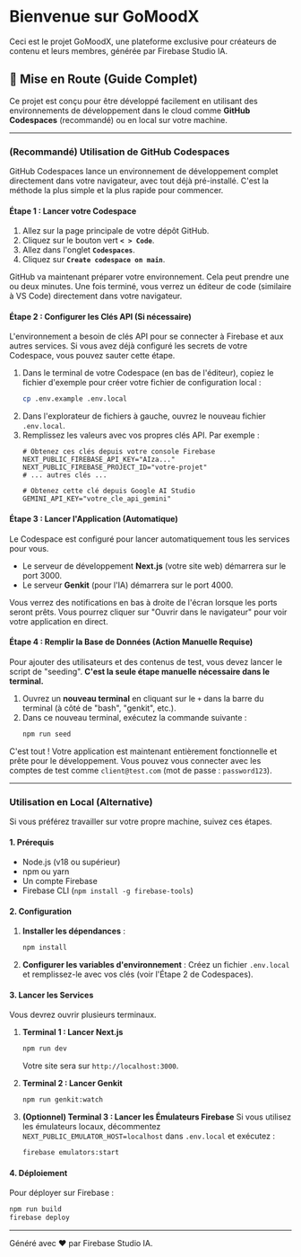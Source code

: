 # Bienvenue sur GoMoodX

Ceci est le projet GoMoodX, une plateforme exclusive pour créateurs de contenu et leurs membres, générée par Firebase Studio IA.

## 🚀 Mise en Route (Guide Complet)

Ce projet est conçu pour être développé facilement en utilisant des environnements de développement dans le cloud comme **GitHub Codespaces** (recommandé) ou en local sur votre machine.

---

### **(Recommandé) Utilisation de GitHub Codespaces**

GitHub Codespaces lance un environnement de développement complet directement dans votre navigateur, avec tout déjà pré-installé. C'est la méthode la plus simple et la plus rapide pour commencer.

#### Étape 1 : Lancer votre Codespace

1.  Allez sur la page principale de votre dépôt GitHub.
2.  Cliquez sur le bouton vert **`< > Code`**.
3.  Allez dans l'onglet **`Codespaces`**.
4.  Cliquez sur **`Create codespace on main`**.

GitHub va maintenant préparer votre environnement. Cela peut prendre une ou deux minutes. Une fois terminé, vous verrez un éditeur de code (similaire à VS Code) directement dans votre navigateur.

#### Étape 2 : Configurer les Clés API (Si nécessaire)

L'environnement a besoin de clés API pour se connecter à Firebase et aux autres services. Si vous avez déjà configuré les secrets de votre Codespace, vous pouvez sauter cette étape.

1.  Dans le terminal de votre Codespace (en bas de l'éditeur), copiez le fichier d'exemple pour créer votre fichier de configuration local :
    ```bash
    cp .env.example .env.local
    ```
2.  Dans l'explorateur de fichiers à gauche, ouvrez le nouveau fichier `.env.local`.
3.  Remplissez les valeurs avec vos propres clés API. Par exemple :
    ```env
    # Obtenez ces clés depuis votre console Firebase
    NEXT_PUBLIC_FIREBASE_API_KEY="AIza..."
    NEXT_PUBLIC_FIREBASE_PROJECT_ID="votre-projet"
    # ... autres clés ...

    # Obtenez cette clé depuis Google AI Studio
    GEMINI_API_KEY="votre_cle_api_gemini"
    ```

#### Étape 3 : Lancer l'Application (Automatique)

Le Codespace est configuré pour lancer automatiquement tous les services pour vous.

-   Le serveur de développement **Next.js** (votre site web) démarrera sur le port 3000.
-   Le serveur **Genkit** (pour l'IA) démarrera sur le port 4000.

Vous verrez des notifications en bas à droite de l'écran lorsque les ports seront prêts. Vous pourrez cliquer sur "Ouvrir dans le navigateur" pour voir votre application en direct.

#### Étape 4 : Remplir la Base de Données (Action Manuelle Requise)

Pour ajouter des utilisateurs et des contenus de test, vous devez lancer le script de "seeding". **C'est la seule étape manuelle nécessaire dans le terminal.**

1.  Ouvrez un **nouveau terminal** en cliquant sur le `+` dans la barre du terminal (à côté de "bash", "genkit", etc.).
2.  Dans ce nouveau terminal, exécutez la commande suivante :
    ```bash
    npm run seed
    ```

C'est tout ! Votre application est maintenant entièrement fonctionnelle et prête pour le développement. Vous pouvez vous connecter avec les comptes de test comme `client@test.com` (mot de passe : `password123`).

---

### Utilisation en Local (Alternative)

Si vous préférez travailler sur votre propre machine, suivez ces étapes.

#### 1. Prérequis

- Node.js (v18 ou supérieur)
- npm ou yarn
- Un compte Firebase
- Firebase CLI (`npm install -g firebase-tools`)

#### 2. Configuration

1.  **Installer les dépendances** :
    ```bash
    npm install
    ```
2.  **Configurer les variables d'environnement** :
    Créez un fichier `.env.local` et remplissez-le avec vos clés (voir l'Étape 2 de Codespaces).

#### 3. Lancer les Services

Vous devrez ouvrir plusieurs terminaux.

1.  **Terminal 1 : Lancer Next.js**
    ```bash
    npm run dev
    ```
    Votre site sera sur `http://localhost:3000`.

2.  **Terminal 2 : Lancer Genkit**
    ```bash
    npm run genkit:watch
    ```

3.  **(Optionnel) Terminal 3 : Lancer les Émulateurs Firebase**
    Si vous utilisez les émulateurs locaux, décommentez `NEXT_PUBLIC_EMULATOR_HOST=localhost` dans `.env.local` et exécutez :
    ```bash
    firebase emulators:start
    ```

#### 4. Déploiement

Pour déployer sur Firebase :
```bash
npm run build
firebase deploy
```

---
Généré avec ❤️ par Firebase Studio IA.
